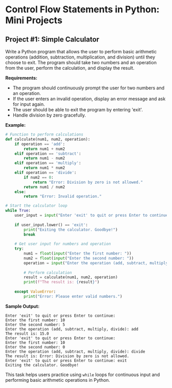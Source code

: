 # Control Flow Statements in Python: Mini Projects

## Project #1: Simple Calculator

Write a Python program that allows the user to perform basic arithmetic operations (addition, subtraction, multiplication, and division) until they choose to exit. The program should take two numbers and an operation from the user, perform the calculation, and display the result.

**Requirements:**
- The program should continuously prompt the user for two numbers and an operation.
- If the user enters an invalid operation, display an error message and ask for input again.
- The user should be able to exit the program by entering 'exit'.
- Handle division by zero gracefully.

**Example:**

```python
# Function to perform calculations
def calculate(num1, num2, operation):
    if operation == 'add':
        return num1 + num2
    elif operation == 'subtract':
        return num1 - num2
    elif operation == 'multiply':
        return num1 * num2
    elif operation == 'divide':
        if num2 == 0:
            return "Error: Division by zero is not allowed."
        return num1 / num2
    else:
        return "Error: Invalid operation."

# Start the calculator loop
while True:
    user_input = input("Enter 'exit' to quit or press Enter to continue: ")
    
    if user_input.lower() == 'exit':
        print("Exiting the calculator. Goodbye!")
        break
    
    # Get user input for numbers and operation
    try:
        num1 = float(input("Enter the first number: "))
        num2 = float(input("Enter the second number: "))
        operation = input("Enter the operation (add, subtract, multiply, divide): ").lower()
        
        # Perform calculation
        result = calculate(num1, num2, operation)
        print(f"The result is: {result}")
    
    except ValueError:
        print("Error: Please enter valid numbers.")
```

**Sample Output:**

```
Enter 'exit' to quit or press Enter to continue: 
Enter the first number: 10
Enter the second number: 5
Enter the operation (add, subtract, multiply, divide): add
The result is: 15.0
Enter 'exit' to quit or press Enter to continue: 
Enter the first number: 10
Enter the second number: 0
Enter the operation (add, subtract, multiply, divide): divide
The result is: Error: Division by zero is not allowed.
Enter 'exit' to quit or press Enter to continue: exit
Exiting the calculator. Goodbye!
```

This task helps users practice using `while` loops for continuous input and performing basic arithmetic operations in Python.
